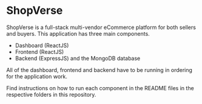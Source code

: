 # ShopVerse

ShopVerse is a full-stack multi-vendor eCommerce platform for both sellers and buyers.
This application has three main components.

- Dashboard (ReactJS)
- Frontend (ReactJS)
- Backend (ExpressJS) and the MongoDB database

All of the dashboard, frontend and backend have to be running in ordering for the application work.

Find instructions on how to run each component in the README files in the respective folders in this repository.
